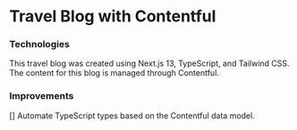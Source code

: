 # Travel Blog with Contentful

### Technologies

This travel blog was created using Next.js 13, TypeScript, and Tailwind CSS.
The content for this blog is managed through Contentful.

### Improvements

[] Automate TypeScript types based on the Contentful data model.
